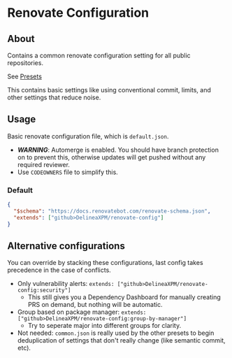 # Renovate Configuration

## About

Contains a common renovate configuration setting for all public repositories.

See [Presets](https://docs.renovatebot.com/config-presets/)

This contains basic settings like using conventional commit, limits, and other settings that reduce noise.

## Usage

Basic renovate configuration file, which is `default.json`.

- **_WARNING_**: Automerge is enabled. You should have branch protection on to prevent this, otherwise updates will get pushed without any required reviewer.
- Use `CODEOWNERS` file to simplify this.

### Default

```json
{
  "$schema": "https://docs.renovatebot.com/renovate-schema.json",
  "extends": ["github>DelineaXPM/renovate-config"]
}
```

## Alternative configurations

You can override by stacking these configurations, last config takes precedence in the case of conflicts.

- Only vulnerability alerts: `extends: ["github>DelineaXPM/renovate-config:security"]`
  - This still gives you a Dependency Dashboard for manually creating PRS on demand, but nothing will be automatic.
- Group based on package manager: `extends: ["github>DelineaXPM/renovate-config:group-by-manager"]`
  - Try to seperate major into different groups for clarity.
- Not needed: `common.json` is really used by the other presets to begin deduplication of settings that don't really change (like semantic commit, etc).

